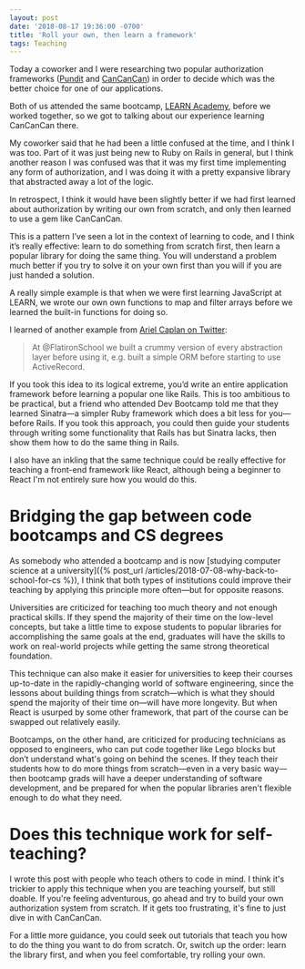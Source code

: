 ```yaml
---
layout: post
date: '2018-08-17 19:36:00 -0700'
title: 'Roll your own, then learn a framework'
tags: Teaching
---
```

Today a coworker and I were researching two popular authorization frameworks ([Pundit](https://github.com/varvet/pundit) and [CanCanCan](https://github.com/CanCanCommunity/cancancan)) in order to decide which was the better choice for one of our applications.

Both of us attended the same bootcamp, [LEARN Academy](https://www.learnacademy.org/), before we worked together, so we got to talking about our experience learning CanCanCan there.

My coworker said that he had been a little confused at the time, and I think I was too. Part of it was just being new to Ruby on Rails in general, but I think another reason I was confused was that it was my first time implementing any form of authorization, and I was doing it with a pretty expansive library that abstracted away a lot of the logic.

In retrospect, I think it would have been slightly better if we had first learned about authorization by writing our own from scratch, and only then learned to use a gem like CanCanCan.

This is a pattern I’ve seen a lot in the context of learning to code, and I think it’s really effective: learn to do something from scratch first, then learn a popular library for doing the same thing. You will understand a problem much better if you try to solve it on your own first than you will if you are just handed a solution.

A really simple example is that when we were first learning JavaScript at LEARN, we wrote our own own functions to map and filter arrays before we learned the built-in functions for doing so.

I learned of another example from [Ariel Caplan on Twitter](https://twitter.com/amcaplan/status/991404232946388993):

> At @FlatironSchool we built a crummy version of every abstraction layer before using it, e.g. built a simple ORM before starting to use ActiveRecord.

If you took this idea to its logical extreme, you’d write an entire application framework before learning a popular one like Rails. This is too ambitious to be practical, but a friend who attended Dev Bootcamp told me that they learned Sinatra&mdash;a simpler Ruby framework which does a bit less for you&mdash;before Rails. If you took this approach, you could then guide your students through writing some functionality that Rails has but Sinatra lacks, then show them how to do the same thing in Rails.

I also have an inkling that the same technique could be really effective for teaching a front-end framework like React, although being a beginner to React I'm not entirely sure how you would do this.

# Bridging the gap between code bootcamps and CS degrees

As somebody who attended a bootcamp and is now [studying computer science at a university]({% post_url /articles/2018-07-08-why-back-to-school-for-cs %}), I think that both types of institutions could improve their teaching by applying this principle more often&mdash;but for opposite reasons.

Universities are criticized for teaching too much theory and not enough practical skills. If they spend the majority of their time on the low-level concepts, but take a little time to expose students to popular libraries for accomplishing the same goals at the end, graduates will have the skills to work on real-world projects while getting the same strong theoretical foundation.

This technique can also make it easier for universities to keep their courses up-to-date in the rapidly-changing world of software engineering, since the lessons about building things from scratch&mdash;which is what they should spend the majority of their time on&mdash;will have more longevity. But when React is usurped by some other framework, that part of the course can be swapped out relatively easily.

Bootcamps, on the other hand, are criticized for producing technicians as opposed to engineers, who can put code together like Lego blocks but don’t understand what's going on behind the scenes. If they teach their students how to do more things from scratch&mdash;even in a very basic way&mdash;then bootcamp grads will have a deeper understanding of software development, and be prepared for when the popular libraries aren't flexible enough to do what they need.

# Does this technique work for self-teaching?

I wrote this post with people who teach others to code in mind. I think it's trickier to apply this technique when you are teaching yourself, but still doable. If you're feeling adventurous, go ahead and try to build your own authorization system from scratch. If it gets too frustrating, it's fine to just dive in with CanCanCan.

For a little more guidance, you could seek out tutorials that teach you how to do the thing you want to do from scratch. Or, switch up the order: learn the library first, and when you feel comfortable, try rolling your own.
